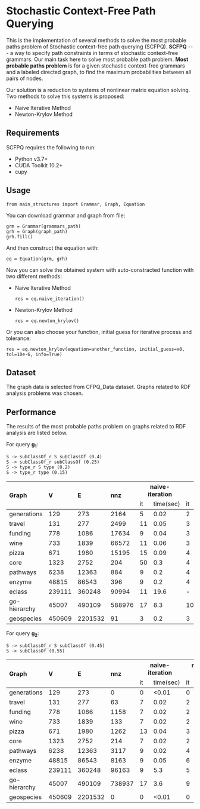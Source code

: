 # Stochastic Context-Free Path Querying

This is the implementation of several methods to solve the most probable paths problem of Stochastic context-free path querying (SCFPQ). **SCFPQ** --- a way to specify path constraints in terms of stochastic context-free grammars. Our main task here to solve most probable path problem. **Most probable paths problem** is for a given stochastic context-free grammars and a labeled directed graph, to find the maximum probabilities between all pairs of nodes.

Our solution is a reduction to systems of nonlinear matrix equation solving. Two methods to solve this systems is proposed:

- Naive Iterative Method
- Newton-Krylov Method


## Requirements 

SCFPQ requires the following to run:
- Python v3.7+
- CUDA Toolkit 10.2+
- cupy 

## Usage

```
from main_structures import Grammar, Graph, Equation
```
You can download grammar and graph from file:
```
grm = Grammar(grammars_path)
grh = Graph(graph_path)
grh.fill()
```
And then construct the equation with:
```
eq = Equation(grm, grh)
```
Now you can solve the obtained system with auto-constracted function with two different methods:
- Naive Iterative Method
    ```
    res = eq.naive_iteration()
    ```
- Newton-Krylov Method
    ```
    res = eq.newton_krylov()
    ```

Or you can also choose your function, initial guess for iterative process and tolerance:
```
res = eq.newton_krylov(equation=another_function, initial_guess=x0, tol=10e-6, info=True)
```

## Dataset

The graph data is selected from CFPQ_Data dataset. Graphs related to RDF analysis problems was chosen.

## Performance

The results of the most probable paths problem on graphs related to RDF analysis are listed below.

For query **g<sub>1</sub>**:
```
S -> subClassOf_r S subClassOf (0.4)
S -> subClassOf_r subClassOf (0.25)
S -> type_r S type (0.2)
S -> type_r type (0.15)
```
<table>
    <thead>
    <tr>
      <th rowspan="2" align="left">Graph</th>
      <th rowspan="2" align="left">V</th>
      <th rowspan="2" align="left">E</th>
      <th rowspan="2" align="left">nnz</th>
      <th colspan="2" align="center">naive-iteration</sub></th>
      <th colspan="2" align="center">newton-krylov</sub></th>
    </tr>
    <tr>
        <td>it</td>
        <td>time(sec)</td>
        <td>it</td>
        <td>time(sec)</td>
    </tr>
  </thead>
  <tbody>
    <tr>
        <td>generations</td>
        <td>129</td>
        <td>273</td>
        <td>2164</td>
        <td>5</td>
        <td>0.02</td>
        <td>2</td>
        <td>0.4</td>
    </tr>
    <tr>
        <td>travel</td>
        <td>131</td>
        <td>277</td>
        <td>2499</td>
        <td>11</td>
        <td>0.05</td>
        <td>3</td>
        <td>0.6</td>
    </tr>
    <tr>
        <td>funding</td>
        <td>778</td>
        <td>1086</td>
        <td>17634</td>
        <td>9</td>
        <td>0.04</td>
        <td>3</td>
        <td>0.7</td>
    </tr>
    <tr>
        <td>wine</td>
        <td>733</td>
        <td>1839</td>
        <td>66572</td>
        <td>11</td>
        <td>0.06</td>
        <td>3</td>
        <td>0.7</td>
    </tr>
    <tr>
        <td>pizza</td>
        <td>671</td>
        <td>1980</td>
        <td>15195</td>
        <td>15</td>
        <td>0.09</td>
        <td>4</td>
        <td>0.9</td>
    </tr>
    <tr>
        <td>core</td>
        <td>1323</td>
        <td>2752</td>
        <td>204</td>
        <td>50</td>
        <td>0.3</td>
        <td>4</td>
        <td>0.9</td>
    </tr>
    <tr>
        <td>pathways</td>
        <td>6238</td>
        <td>12363</td>
        <td>884</td>
        <td>9</td>
        <td>0.2</td>
        <td>4</td>
        <td>2.1</td>
    </tr>
    <tr>
        <td>enzyme</td>
        <td>48815</td>
        <td>86543</td>
        <td>396</td>
        <td>9</td>
        <td>0.2</td>
        <td>4</td>
        <td>5.2</td>
    </tr>
    <tr>
        <td>eclass</td>
        <td>239111</td>
        <td>360248</td>
        <td>90994</td>
        <td>11</td>
        <td>19.6</td>
        <td>-</td>
        <td>-</td>
    </tr>
    <tr>
        <td>go-hierarchy</td>
        <td>45007</td>
        <td>490109</td>
        <td>588976</td>
        <td>17</td>
        <td>8.3</td>
        <td>10</td>
        <td>144.2</td>
    </tr>
    <tr>
        <td>geospecies</td>
        <td>450609</td>
        <td>2201532</td>
        <td>91</td>
        <td>3</td>
        <td>0.2</td>
        <td>3</td>
        <td>9.6</td>
    </tr>
  </tbody>
</table>


For query **g<sub>2</sub>**:
```
S -> subClassOf_r S subClassOf (0.45)
S -> subClassOf (0.55)
```

<table>
    <thead>
    <tr>
      <th rowspan="2" align="left">Graph</th>
      <th rowspan="2" align="left">V</th>
      <th rowspan="2" align="left">E</th>
      <th rowspan="2" align="left">nnz</th>
      <th colspan="2" align="center">naive-iteration</sub></th>
      <th colspan="2" align="center">newton-krylov</sub></th>
    </tr>
    <tr>
        <td>it</td>
        <td>time(sec)</td>
        <td>it</td>
        <td>time(sec)</td>
    </tr>
  </thead>
  <tbody>
    <tr>
        <td>generations</td>
        <td>129</td>
        <td>273</td>
        <td>0</td>
        <td>0</td>
        <td>&lt;0.01</td>
        <td>0</td>
        <td>&lt;0.01</td>
    </tr>
    <tr>
        <td>travel</td>
        <td>131</td>
        <td>277</td>
        <td>63</td>
        <td>7</td>
        <td>0.02</td>
        <td>2</td>
        <td>0.3</td>
    </tr>
    <tr>
        <td>funding</td>
        <td>778</td>
        <td>1086</td>
        <td>1158</td>
        <td>7</td>
        <td>0.02</td>
        <td>2</td>
        <td>0.4</td>
    </tr>
    <tr>
        <td>wine</td>
        <td>733</td>
        <td>1839</td>
        <td>133</td>
        <td>7</td>
        <td>0.02</td>
        <td>2</td>
        <td>0.3</td>
    </tr>
    <tr>
        <td>pizza</td>
        <td>671</td>
        <td>1980</td>
        <td>1262</td>
        <td>13</td>
        <td>0.04</td>
        <td>3</td>
        <td>0.5</td>
    </tr>
    <tr>
        <td>core</td>
        <td>1323</td>
        <td>2752</td>
        <td>214</td>
        <td>7</td>
        <td>0.02</td>
        <td>2</td>
        <td>0.3</td>
    </tr>
    <tr>
        <td>pathways</td>
        <td>6238</td>
        <td>12363</td>
        <td>3117</td>
        <td>9</td>
        <td>0.02</td>
        <td>4</td>
        <td>0.8</td>
    </tr>
    <tr>
        <td>enzyme</td>
        <td>48815</td>
        <td>86543</td>
        <td>8163</td>
        <td>9</td>
        <td>0.05</td>
        <td>6</td>
        <td>1.5</td>
    </tr>
    <tr>
        <td>eclass</td>
        <td>239111</td>
        <td>360248</td>
        <td>96163</td>
        <td>9</td>
        <td>5.3</td>
        <td>5</td>
        <td>213</td>
    </tr>
    <tr>
        <td>go-hierarchy</td>
        <td>45007</td>
        <td>490109</td>
        <td>738937</td>
        <td>17</td>
        <td>3.6</td>
        <td>9</td>
        <td>77.0</td>
    </tr>
    <tr>
        <td>geospecies</td>
        <td>450609</td>
        <td>2201532</td>
        <td>0</td>
        <td>0</td>
        <td>&lt;0.01</td>
        <td>0</td>
        <td>&lt;0.01</td>
    </tr>
  </tbody>
</table>
